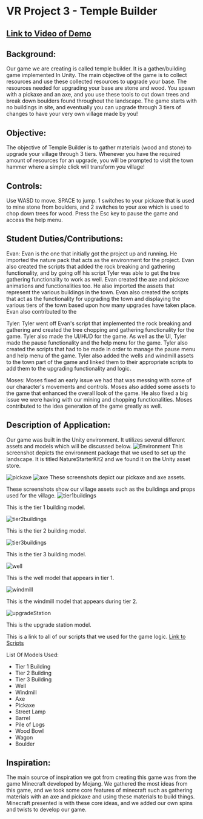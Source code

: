 # VR Project 3 - Temple Builder

## [Link to Video of Demo](https://www.youtube.com/watch?v=g9XWc5V5olU)

## Background:
Our game we are creating is called temple builder. It is a gather/building game implemented In Unity.  The main objective of the game is to collect resources and use these collected resources to upgrade your base. The resources needed for upgrading your base are stone and wood. You spawn with a pickaxe and an axe, and you use these tools to cut down trees and break down boulders found throughout the landscape. The game starts with no buildings in site, and eventually you can upgrade through 3 tiers of changes to have your very own village made by you!

## Objective:
The objective of Temple Builder is to gather materials (wood and stone) to upgrade your village through 3 tiers. Whenever you have the required amount of resources for an upgrade, you will be prompted to visit the town hammer where a simple click will transform you village!

## Controls:
Use WASD to move. SPACE to jump. 1 switches to your pickaxe that is used to mine stone from boulders, and 2 switches to your axe which is used to chop down trees for wood. Press the Esc key to pause the game and access the help menu. 

## Student Duties/Contributions:
Evan: Evan is the one that initially got the project up and running. He imported the nature pack that acts as the environment for the project. Evan also created the scripts that added the rock breaking and gathering functionality, and by going off his script Tyler was able to get the tree gathering functionality to work as well. Evan created the axe and pickaxe animations and functionalities too. He also imported the assets that represent the various buildings in the town. Evan also created the scripts that act as the functionality for upgrading the town and displaying the various tiers of the town based upon how many upgrades have taken place. Evan also contributed to the 

Tyler: Tyler went off Evan's script that implemented the rock breaking and gathering and created the tree chopping and gathering functionality for the game. Tyler also made the UI/HUD for the game. As well as the UI, Tyler made the pause functionality and the help menu for the game. Tyler also created the scripts that had to be made in order to manage the pause menu and help menu of the game. Tyler also added the wells and windmill assets to the town part of the game and linked them to their appropriate scripts to add them to the upgrading functionality and logic. 

Moses: Moses fixed an early issue we had that was messing with some of our character's movements and controls. Moses also added some assets to the game that enhanced the overall look of the game. He also fixed a big issue we were having with our mining and chopping functionalities. Moses contributed to the idea generation of the game greatly as well.

## Description of Application:
Our game was built in the Unity environment. It utilizes several different assets and models which will be discussed below.
![Environment](https://raw.githubusercontent.com/Tyler0126/VRProject2/main/Environment.png)
This screenshot depicts the environment package that we used to set up the landscape. It is titled NatureStarterKit2 and we found it on the Unity asset store.


![pickaxe](https://raw.githubusercontent.com/Tyler0126/VRProject2/main/pickaxe.png)
![axe](https://raw.githubusercontent.com/Tyler0126/VRProject2/main/axe.png)
These screenshots depict our pickaxe and axe assets.


These screenshots show our village assets such as the buildings and props used for the village.
![tier1buildings](https://raw.githubusercontent.com/Tyler0126/VRProject2/main/tier1buildings.png)

This is the tier 1 building model.

![tier2buildings](https://raw.githubusercontent.com/Tyler0126/VRProject2/main/tier2buildings.png)

This is the tier 2 building model.

![tier3buildings](https://raw.githubusercontent.com/Tyler0126/VRProject2/main/tier3buildings.png)

This is the tier 3 building model.

![well](https://raw.githubusercontent.com/Tyler0126/VRProject2/main/well.png)

This is the well model that appears in tier 1.

![windmill](https://raw.githubusercontent.com/Tyler0126/VRProject2/main/windmill.png)

This is the windmill model that appears during tier 2.

![upgradeStation](https://raw.githubusercontent.com/Tyler0126/VRProject2/main/upgradeStation.png)

This is the upgrade station model.

This is a link to all of our scripts that we used for the game logic.
[Link to Scripts](https://github.com/Tyler0126/VRProject2/tree/main/Scripts)

List Of Models Used:

* Tier 1 Building
* Tier 2 Building
* Tier 3 Building
* Well
* Windmill
* Axe
* Pickaxe
* Street Lamp
* Barrel
* Pile of Logs
* Wood Bowl
* Wagon
* Boulder

## Inspiration:
The main source of inspiration we got from creating this game was from the game Minecraft developed by Mojang. We gathered the most ideas from this game, and we took some core features of minecraft such as gathering materials with an axe and pickaxe and using these materials to build things. Minecraft presented is with these core ideas, and we added our own spins and twists to develop our game.




